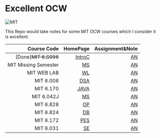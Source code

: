 # Excellent OCW
![MIT](https://img.shields.io/badge/License-MIT-Red.svg)

This Repo would take notes for some MIT OCW courses which I consider it is excellent.

Course Code|HomePage|Assignment&Note
--:|--:|--:
[Done]~~MIT 6.S096~~ | [IntroC](https://ocw.mit.edu/courses/electrical-engineering-and-computer-science/6-s096-introduction-to-c-and-c-january-iap-2013/lectures-and-assignments/)  |[AN](https://github.com/PeterWrighten/Excellent_OCW/blob/main/MIT_6.S096/README.md)
MIT Missing Semester| [MS](https://missing.csail.mit.edu/2020/) | [AN]()
MIT WEB LAB|[WL](https://weblab.mit.edu/schedule/)| [AN]()
MIT 6.006  | [DSA](https://ocw.mit.edu/courses/electrical-engineering-and-computer-science/6-006-introduction-to-algorithms-spring-2020/index.htm)  |  [AN](https://github.com/PeterWrighten/Excellent_OCW/blob/main/MIT%206.006/README.md)
MIT 6.170  |[JAVA](https://ocw.mit.edu/courses/electrical-engineering-and-computer-science/6-170-software-studio-spring-2013/)   |  [AN](https://github.com/PeterWrighten/Excellent_OCW/blob/main/MIT_6.170/README.md)
MIT 6.042J | [MS](https://ocw.mit.edu/courses/electrical-engineering-and-computer-science/6-042j-mathematics-for-computer-science-fall-2010/)  | [AN](https://github.com/PeterWrighten/Excellent_OCW/blob/main/MIT_6.042J/README.md)
MIT 6.828  | [OP](https://pdos.csail.mit.edu/6.828/2014/schedule.html)  |  [AN](https://github.com/PeterWrighten/OperatingSystem)
MIT 6.824  |  [DB](http://nil.csail.mit.edu/6.824/2015/schedule.html) | [AN](https://github.com/PeterWrighten/Database)
MIT 6.172  | [PES](https://ocw.mit.edu/courses/electrical-engineering-and-computer-science/6-172-performance-engineering-of-software-systems-fall-2018/)  |  [AN](https://github.com/PeterWrighten/Excellent_OCW/blob/main/MIT_6.172/README.md)
MIT 6.031|[SE](http://web.mit.edu/6.031/www/sp20/)|[AN]()